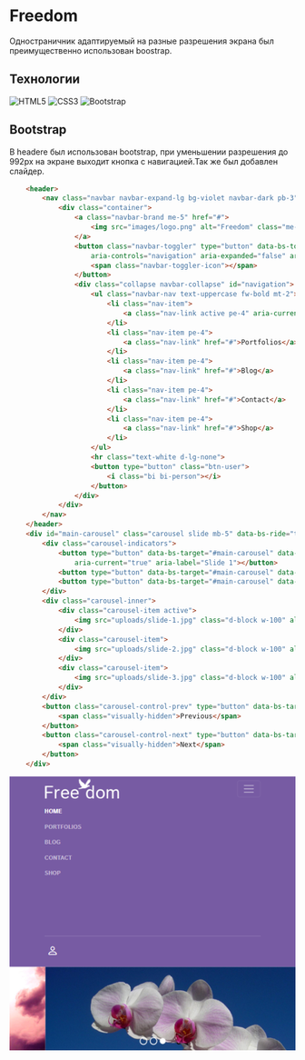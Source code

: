 # Freedom
Одностраничник адаптируемый на разные разрешения экрана был преимущественно использован boostrap.
## Технологии
![HTML5](https://img.shields.io/badge/html5-%23E34F26.svg?style=for-the-badge&logo=html5&logoColor=white)
![CSS3](https://img.shields.io/badge/css3-%231572B6.svg?style=for-the-badge&logo=css3&logoColor=white)
![Bootstrap](https://img.shields.io/badge/bootstrap-%238511FA.svg?style=for-the-badge&logo=bootstrap&logoColor=white)
## Bootstrap
В headere был использован bootstrap, при уменьшении разрешения до 992px на экране выходит кнопка с навигацией.Так же был добавлен слайдер.
``` html
	<header>
		<nav class="navbar navbar-expand-lg bg-violet navbar-dark pb-3">
			<div class="container">
				<a class="navbar-brand me-5" href="#">
					<img src="images/logo.png" alt="Freedom" class="me-4">
				</a>
				<button class="navbar-toggler" type="button" data-bs-toggle="collapse" data-bs-target="#navigation"
					aria-controls="navigation" aria-expanded="false" aria-label="Toggle navigation">
					<span class="navbar-toggler-icon"></span>
				</button>
				<div class="collapse navbar-collapse" id="navigation">
					<ul class="navbar-nav text-uppercase fw-bold mt-2">
						<li class="nav-item">
							<a class="nav-link active pe-4" aria-current="page" href="#">Home</a>
						</li>
						<li class="nav-item pe-4">
							<a class="nav-link" href="#">Portfolios</a>
						</li>
						<li class="nav-item pe-4">
							<a class="nav-link" href="#">Blog</a>
						</li>
						<li class="nav-item pe-4">
							<a class="nav-link" href="#">Contact</a>
						</li>
						<li class="nav-item pe-4">
							<a class="nav-link" href="#">Shop</a>
						</li>
					</ul>
					<hr class="text-white d-lg-none">
					<button type="button" class="btn-user">
						<i class="bi bi-person"></i>
					</button>
				</div>
			</div>
		</nav>
	</header>
	<div id="main-carousel" class="carousel slide mb-5" data-bs-ride="true">
		<div class="carousel-indicators">
			<button type="button" data-bs-target="#main-carousel" data-bs-slide-to="0" class="active"
				aria-current="true" aria-label="Slide 1"></button>
			<button type="button" data-bs-target="#main-carousel" data-bs-slide-to="1" aria-label="Slide 2"></button>
			<button type="button" data-bs-target="#main-carousel" data-bs-slide-to="2" aria-label="Slide 3"></button>
		</div>
		<div class="carousel-inner">
			<div class="carousel-item active">
				<img src="uploads/slide-1.jpg" class="d-block w-100" alt="">
			</div>
			<div class="carousel-item">
				<img src="uploads/slide-2.jpg" class="d-block w-100" alt="">
			</div>
			<div class="carousel-item">
				<img src="uploads/slide-3.jpg" class="d-block w-100" alt="">
			</div>
		</div>
		<button class="carousel-control-prev" type="button" data-bs-target="#main-carousel" data-bs-slide="prev">
			<span class="visually-hidden">Previous</span>
		</button>
		<button class="carousel-control-next" type="button" data-bs-target="#main-carousel" data-bs-slide="next">
			<span class="visually-hidden">Next</span>
		</button>
	</div>


```
![logo](images/header-pic-md.PNG)

